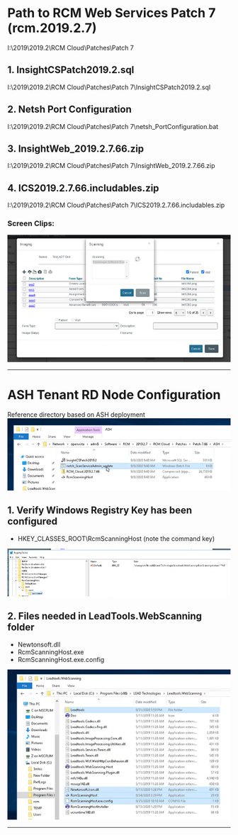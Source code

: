 # Path to RCM Web Services Patch 7 (rcm.2019.2.7)
I:\2019\2019.2\RCM Cloud\Patches\Patch 7

## 1.  InsightCSPatch2019.2.sql
I:\2019\2019.2\RCM Cloud\Patches\Patch 7\InsightCSPatch2019.2.sql

## 2.  Netsh Port Configuration
I:\2019\2019.2\RCM Cloud\Patches\Patch 7\netsh_PortConfiguration.bat

## 3.  InsightWeb_2019.2.7.66.zip
I:\2019\2019.2\RCM Cloud\Patches\Patch 7\InsightWeb_2019.2.7.66.zip

## 4.  ICS2019.2.7.66.includables.zip
I:\2019\2019.2\RCM Cloud\Patches\Patch 7\ICS2019.2.7.66.includables.zip


### Screen Clips:

![image.png](/.attachments/image-5500d072-f454-4cbe-b5fc-5558e90ea4c4.png)

---

# ASH Tenant RD Node Configuration
Reference directory based on ASH deployment
![image.png](/.attachments/image-8962c785-64ad-4e5c-807f-e383c89325ae.png)


## 1. Verify Windows Registry Key has been configured
- HKEY_CLASSES_ROOT\RcmScanningHost (note the command key)

![image.png](/.attachments/image-5f8ab5db-85e0-4e34-8fb8-fcc5c326a434.png) 


## 2. Files needed in LeadTools.WebScanning folder
- Newtonsoft.dll
- RcmScanningHost.exe
- RcmScanningHost.exe.config

![image.png](/.attachments/image-cc48902e-14ca-4feb-b8ae-099da85fe5df.png)

---

